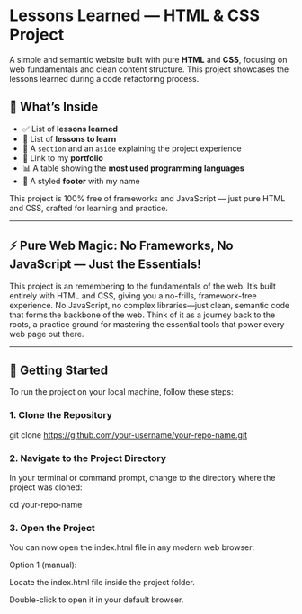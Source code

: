# Lessons Learned — HTML & CSS Project

A simple and semantic website built with pure **HTML** and **CSS**, focusing on web fundamentals and clean content structure. This project showcases the lessons learned during a code refactoring process.

## 🧠 What’s Inside

- ✅ List of **lessons learned**
- 📝 List of **lessons to learn**
- 📄 A `section` and an `aside` explaining the project experience
- 🔗 Link to my **portfolio**
- 📊 A table showing the **most used programming languages**
- 🦶 A styled **footer** with my name

This project is 100% free of frameworks and JavaScript — just pure HTML and CSS, crafted for learning and practice.

---

## ⚡ Pure Web Magic: No Frameworks, No JavaScript — Just the Essentials!

This project is an remembering to the fundamentals of the web. It’s built entirely with HTML and CSS, giving you a no-frills, framework-free experience. No JavaScript, no complex libraries—just clean, semantic code that forms the backbone of the web. Think of it as a journey back to the roots, a practice ground for mastering the essential tools that power every web page out there.

---

## 🚀 Getting Started

To run the project on your local machine, follow these steps:

### 1. Clone the Repository

git clone https://github.com/your-username/your-repo-name.git

### 2. Navigate to the Project Directory
In your terminal or command prompt, change to the directory where the project was cloned:

cd your-repo-name

### 3. Open the Project
You can now open the index.html file in any modern web browser:

Option 1 (manual):

Locate the index.html file inside the project folder.

Double-click to open it in your default browser.



